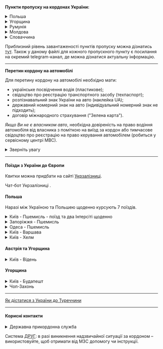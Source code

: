 

**Пункти пропуску на кордонах України:**

<details>
<summary>Польша</summary>

- Долгобичув – Угринів;
- Гребенне – Рава-Руська;
- Будомєж – Грушів; 
- Кросценко – Смільниця;
- Корчова – Краковець;
- Медика – Шегині;
- Устилуг - Зосін;
- Ягодин - Дорогуськ (пропуск тимчасово не здійснюється).

[Розташування пунктів пропуску](https://www.google.pl/maps/@50.3208529,23.3647549,8z/data=!3m1!4b1!4m3!11m2!2sPRvzTmIDQYyn4LULj607mw!3e3).

[Переглянути приблизний час очікування в пунктах пропуску до Польші та стан черг](https://novosti.sprosi.eu/ua-pl/#h-%D0%BE%D1%87%D0%B5%D1%80%D0%B5%D0%B4%D1%8C-%D0%BD%D0%B0-%D0%B3%D1%80%D0%B0%D0%BD%D0%B8%D1%86%D0%B5-%D0%B2-%D0%BD%D0%B0%D0%BF%D1%80%D0%B0%D0%B2%D0%BB%D0%B5%D0%BD%D0%B8%D0%B8-%D1%83%D0%BA%D1%80%D0%B0%D0%B8%D0%BD%D0%B0-%D0%BF%D0%BE%D0%BB%D1%8C%D1%88%D0%B0-%D1%81%D0%B5%D0%B9%D1%87%D0%B0%D1%81). 

</details>

<details>
<summary>Угорщина</summary>

- Вилок - Тісабеч;
- Чоп (Тиса) - Захонь (без пропуску пішоходів);
- Лужанка - Берегшурань;
- Косино - Барабаш (працює з 8:00 до 20:00);
- Дзвінкове - Лонья (працює з 8:00 до 19:00).

</details>

<details>
<summary>Румунія</summary>

- Дяково-Халмеу (Закарпатська область)
- Солотвино - Сігету-Мармацій (Закарпатська область)
- Порубне - Сірет (Чернівецька область)
- Вікшани - Вадул-Сірет (Чернівецька область)
- Дяківці-Раковець (Чернівецька область)
- Красноїльськ-Вікову де Сус (Чернівецька область).

Всі пункти пропуску працюють цілодобово.

</details>

<details>
<summary>Молдова</summary>

закрито пункти пропуску на центральній ділянці українсько-молдовського кордону (на придністровському сегменті)

можливі перебої в роботі деяких пунктів пропуску через ворожі обстріли та пошкодженням інфраструктури 

[працюючі пункти пропуску](https://dpsu.gov.ua/ua/map)


</details>


<details>
<summary>Словаччина</summary>

- Ужгород - Вишнє Нємецьке
- Малий Березний - Убля
- Малі Селменці - Вельке Слеменце (для пішоходів та велосипедистів)


</details>

Приблизний рівень завантаженості пунктів пропуску можна дізнатись [тут](https://docs.google.com/spreadsheets/d/e/2PACX-1vTmKNAxZn2cPpBqPHnRx9Hc_GPzfi7U92h05hkNuES6pA8l7IcbfdRELMkTBWGcBFoRkUdwlnfX889X/pubhtml?gid=0&single=true&fbclid=IwAR0oIJADUc6cwvmqTJUqnxqK5RtKt5zNJs5eZ4-jD5xnpVzr_v7hG-DVavo).
Також у даному файлі для кожного пропускного пункту є посилання на окремий telegram-канал, де можна дізнатися актуальну інформацію.


***
**Перетин кордону на автомобілі**

Для перетину кордону на автомобілі необхідно мати:

- українське посвідчення водія (пластикове);
- свідоцтво про реєстрацію транспортного засобу (техпаспорт);
- розпізнавальний знак України на авто (наклейка UA);
- державний номерний знак на авто (індивідуальний номерний знак не підходить);
- договір міжнародного страхування ("Зелена карта").

*Якщо Ви не є власником авто*, необхідна довіреність на право водіння автомобіля від власника з поміткою на виїзд за кордон або тимчасове свідоцтво про реєстрацію на право керування автомобілем (робиться у сервісному центрі МВС).


<details>
<summary>Зверніть увагу</summary>

Черга на кордоні змінюється динамічно. Будьте готові, якщо доведеться чекати довше, ніж ви припускали. Якщо можливо, візьміть запас палива із собою (у каністрі).

"Зелена картка" забезпечує покриття Вашої відповідальності на дорозі, а не Вашого автомобіля в разі ДТП. 

На початку війни на наявність довіреності дивилися не завжди, але за законом вона обов'язкова.
</details>

***

#### Поїзди з України до Європи

Квитки можна придбати на сайті [Укрзалізниці](https://booking.uz.gov.ua/).

Чат-бот Укрзалізниці [](https://t.me/UkrzalInfo).

#### Польша

Наразі між Україною та Польшею щоденно курсують 7 поїздів.

<details>
<summary>Київ - Пшемисль - поїзд та два Інтерсіті щоденно</summary>


1. №715/716 Інтерсіті+

Відправляється з Києва щодня о 17:00, прибуває в Пшемисль наступного ранку о 5:00.

Вартість проїзду: сидячим вагоном І клacу - 1334 грн, ІІ клacу - 936 грн.

***
Оптимальний для пасажирів, які для подальшої подорожі планують скористатись рейсами:

>№114 Пшемисль – Прага (відправлення о 7:10; поїзд слідує через Краків, Катовіце та Остраву)

>ЕС №56 Пшемисль – Берлін (відправлення о 7:18; поїзд слідує через Краків, Вроцлав та Франкфурт).
***


2. №705/706K Інтерсіті+
   
Відправляється з Києва щодня о 08:30, прибуває в Пшемисль того ж дня в 19:53.

Робить зупинки у Вінниці, Хмельницькому, Тернополі та Львові.

Вартість проїзду: сидячим вагоном І клacу - 1334 грн, ІІ клacу - 936 грн.

3. Поїзд №53/54 

Відправляється з Києва о 19:48, прибуття в Пшемисль в 7:21.

Має лише одну проміжну зупинку у Львові. 

Вартість квитка в купейному вагоні - 1535 грн.

***
Пасажири цього рейсу у Перемишлі можуть зручно здійснити пересадку на поїзди:

>IC №105 Пшемисль – Грац (відправляється о 10:21; поїзд слідує через Краків, Катовіце, Остраву та Відень).

>IC №37104 Пшемисль – Зелена Гора (відправляється з Перемишля об 11:38, прибуття до Зеленої Гори о 21:04; поїзд слідує через Краків та Вроцлав).
***
</details>

<details>
<summary>Запоріжжя - Пшемисль</summary>

Поїзд № 32

Відправляється щоденно зі станції Запоріжжя о 15:30.

Зупиняється у Дніпрі, Кам'янському, Знам'янці, на станції Тараса Шевченка, в Білій Церкві, Бердичеві та Львові.

Прибуває в Пшемисль о 13:15 наступного дня.


Вартість проїзду в купейному вагоні між кінцевими станціями - 2144 грн., в вагоні класу люкс - 2610 грн.

***
Зручні пересадки у Пшемислі:

>IC №31104 Пшемисль – Варшава (відправлення о 15:51);

>IC №3602 Пшемисль – Вроцлав (відправлення о 13:53, слідує через Жешув та Краків);

>IC №3700 Пшемисль – Познань (відправлення о 14:36, слідує через Жешув, Краків, Катовіце, Ополе та Вроцлав).
***

</details>

<details>
<summary>Одеса - Пшемисль </summary>

Поїзд №36

Відправляється з Одеси в 15:54 та прибуває в Пшемисль на наступний день о 7:21.

Поїзд зупиняється на станціях: Роздільна, Подільськ, Кодима, Радниця, Бапнярка, Paxни, Жмеринка.

Вартість проїзду в купейному вагоні - 1223 грн.

***
Зручна пересадка на поїзди:

>IC №105 Пшемисль – Грац (відправляється о 10:21; слідує через Краків, Катовіце, Остраву та Відень).

>IC №37104 Пшемисль – Зелена Гора (відправляється об 11:38; слідує через Краків та Вроцлав).
***


</details>

<details>
<summary>Київ - Варшава</summary>

Відправляється з Києва о 17:27 і прибуває до Варшави о 10:04.

В Україні зупиняється в Ковелі. 

Назва станції в Варшаві - Bapшава-Всходня.

Вартість квитків з Києва до Варшави –                грн. в м'якому купейному вагоні на 3 полиці.

Придбати квитки на цей поїзд дуже складно. З'являються на сайті Укрзалізниці за 20 днів до дати виїзду в 8:00 ранку та розбираються за декілька хвилин.

***
Рейс адаптовано для зручної пересадки пасажирів на поїзди:

>ЕІС №3506 Варшава – Гдиня (відправка о 12:57; слідує через Гданськ та Сопот);

>ЕС №40 Варшава – Берлін (відправка об 15:54; проходить через Познань та Франкфурт).
***

</details>


<details>
<summary>Київ - Хелм</summary>

Поїзд №23

Відправляється з Києва о 22:54 і прибуває до Хелму о 12:10 наступного дня.

На шляху слідування зупиняється в Бердичеві, Ковелі та Рівному. 

Вартість проїзду в купейному вагоні – 1126 грн.
***
Зручна пересадка у Хелмі на поїзд

> IC №28106 до Варшави та Піли (відправляється з Хелма о 13:05).
***
</details>

#### Австрія та Угорщина

<details>
<summary>Київ - Відень</summary>

Поїзд №749 

Відправляється з Києва о 11:45 і прибуває до Відня наступного дня о 11:21 за місцевим часом. 

В України зупиняється на станціях Стрий, Свалява, Чоп.

Квитки до вагону 21/431 поїзда Київ - Відень можна придбати тільки в касі №1 касового залу №3 на центральному вокзалі Києва.

Ціна проїзду від 2665 грн.



</details>


#### Угорщина
<details>
<summary>Київ - Будапешт</summary>

З Києва через Будапешт слідує поїзд №749 Київ - Відень, умови придбабння квитків аналогічні (в касі №1 касового залу №3 на центральному вокзалі Києва).

Відправлення з Києва в 11:45, прибуття до Будапешту о 08:53 наступного дня.

</details>

<details>
<summary>Чоп-Захонь</summary>

Декілька щоденних потягів курсують з Чопу до Захоні, звідки можна придбати квиток на угорську залізницю MAV до необхідного пункту призначення ([онлайн](https://jegy.mav.hu/) або в касі).
</details>

***

[Як дістатися з України до Туреччини](/article/c0906cdd91842315362b002a0)

***

#### Корисні контакти
<details>
<summary>Державна прикордонна служба</summary>

Урядова "гаряча лінія" - 1545
Служба довіри - 1598 або +38 (044) 527-63-63
Поштова адреса для звернень: 01601, м. Київ, вул. Володимирська, 26 
Громадська приймальня: м. Київ, вул. Володимирська, 30;
e-mail: dovira@dpsu.gov.ua; zvernennia@dpsu.gov.ua

</details>

Cистема [ДРУГ](https://friend.mfa.gov.ua): в разі виникнення надзвичайної ситуації за кордоном – використовуйте, щоб отримати від МЗС допомогу чи інструкції.


